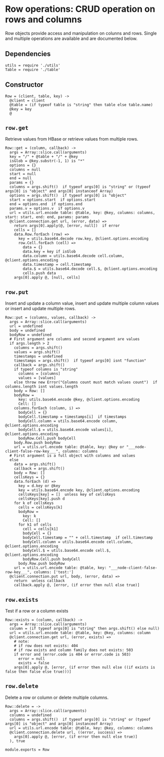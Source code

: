 
# Row operations: CRUD operation on rows and columns

Row objects provide access and manipulation on colunns and rows. Single and
multiple operations are available and are documented below.

## Dependencies

    utils = require './utils'
    Table = require './table'

## Constructor

    Row = (client, table, key) ->
      @client = client
      @table = (if typeof table is "string" then table else table.name)
      @key = key
      @

## `row.get`

Retrieve values from HBase or retrieve values from multiple rows.

    Row::get = (column, callback) ->
      args = Array::slice.call(arguments)
      key = "/" + @table + "/" + @key
      isGlob = @key.substr(-1, 1) is "*"
      options = {}
      columns = null
      start = null
      end = null
      params = {}
      columns = args.shift()  if typeof args[0] is "string" or (typeof args[0] is "object" and args[0] instanceof Array)
      options = args.shift()  if typeof args[0] is "object"
      start = options.start  if options.start
      end = options.end  if options.end
      params.v = options.v  if options.v
      url = utils.url.encode table: @table, key: @key, columns: columns, start: start, end: end, params: params
      @client.connection.get url, (error, data) =>
        return args[0].apply(@, [error, null])  if error
        cells = []
        data.Row.forEach (row) =>
          key = utils.base64.decode row.key, @client.options.encoding
          row.Cell.forEach (cell) =>
            data = {}
            data.key = key if isGlob
            data.column = utils.base64.decode cell.column, @client.options.encoding
            data.timestamp = cell.timestamp
            data.$ = utils.base64.decode cell.$, @client.options.encoding
            cells.push data
        args[0].apply @, [null, cells]

## `row.put`

Insert and update a column value, insert and update multiple column values or insert and update multiple rows.

    Row::put = (columns, values, callback) ->
      args = Array::slice.call(arguments)
      url = undefined
      body = undefined
      bodyRow = undefined
      # First argument are columns and second argument are values
      if args.length > 2
        columns = args.shift()
        values = args.shift()
        timestamps = undefined
        timestamps = args.shift()  if typeof args[0] isnt "function"
        callback = args.shift()
        if typeof columns is "string"
          columns = [columns]
          values = [values]
        else throw new Error("Columns count must match values count")  if columns.length isnt values.length
        body = Row: []
        bodyRow =
          key: utils.base64.encode @key, @client.options.encoding
          Cell: []
        columns.forEach (column, i) =>
          bodyCell = {}
          bodyCell.timestamp = timestamps[i]  if timestamps
          bodyCell.column = utils.base64.encode column, @client.options.encoding
          bodyCell.$ = utils.base64.encode values[i], @client.options.encoding
          bodyRow.Cell.push bodyCell
        body.Row.push bodyRow
        url = utils.url.encode table: @table, key: @key or "___node-client-false-row-key___", columns: columns
      # First argument is a full object with columns and values
      else
        data = args.shift()
        callback = args.shift()
        body = Row: []
        cellsKeys = {}
        data.forEach (d) =>
          key = d.key or @key
          key = utils.base64.encode key, @client.options.encoding
          cellsKeys[key] = []  unless key of cellsKeys
          cellsKeys[key].push d
        for k of cellsKeys
          cells = cellsKeys[k]
          bodyRow =
            key: k
            Cell: []
          for k1 of cells
            cell = cells[k1]
            bodyCell = {}
            bodyCell.timestamp = "" + cell.timestamp  if cell.timestamp
            bodyCell.column = utils.base64.encode cell.column, @client.options.encoding
            bodyCell.$ = utils.base64.encode cell.$, @client.options.encoding
            bodyRow.Cell.push bodyCell
          body.Row.push bodyRow
        url = utils.url.encode table: @table, key: "___node-client-false-row-key___", columns: ['test:']
      @client.connection.put url, body, (error, data) =>
        return  unless callback
        callback.apply @, [error, (if error then null else true)]

## `row.exists`

Test if a row or a column exists

    Row::exists = (column, callback) ->
      args = Array::slice.call(arguments)
      column = (if typeof args[0] is "string" then args.shift() else null)
      url = utils.url.encode table: @table, key: @key, columns: column
      @client.connection.get url, (error, exists) =>
        # note:
        # if row does not exists: 404
        # if row exists and column family does not exists: 503
        if error and (error.code is 404 or error.code is 503)
          error = null
          exists = false
        args[0].apply @, [error, (if error then null else ((if exists is false then false else true)))]

## `row.delete`

Delete a row or column or delete multiple columns.

    Row::delete = ->
      args = Array::slice.call(arguments)
      columns = undefined
      columns = args.shift()  if typeof args[0] is "string" or (typeof args[0] is "object" and args[0] instanceof Array)
      url = utils.url.encode table: @table, key: @key, columns: columns
      @client.connection.delete url, ((error, success) =>
        args[0].apply @, [error, (if error then null else true)]
      ), true

    module.exports = Row
